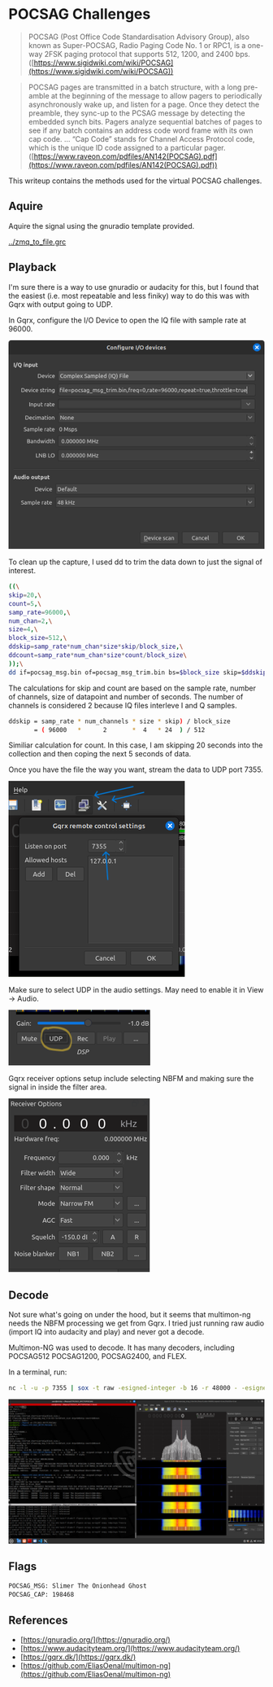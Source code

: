 # POCSAG Challenges

>POCSAG (Post Office Code Standardisation Advisory Group), also known as Super-POCSAG, Radio Paging Code No. 1 or RPC1, is a one-way 2FSK paging protocol that supports 512, 1200, and 2400 bps. ([https://www.sigidwiki.com/wiki/POCSAG](https://www.sigidwiki.com/wiki/POCSAG))

>POCSAG pages are transmitted in a batch structure, with a long pre-amble at the beginning of the message to allow pagers to periodically asynchronously wake up, and listen for a page. Once they detect the preamble, they sync-up to the PCSAG message by detecting the embedded synch bits. Pagers analyze sequential batches of pages to see if any batch contains an address code word frame with its own cap code. ... “Cap Code” stands for Channel Access Protocol code, which is the unique ID code assigned to a particular pager. ([https://www.raveon.com/pdfiles/AN142(POCSAG).pdf](https://www.raveon.com/pdfiles/AN142(POCSAG).pdf))

This writeup contains the methods used for the virtual POCSAG challenges.

## Aquire

Aquire the signal using the gnuradio template provided.

[../zmq_to_file.grc](../zmq_to_file.grc)

## Playback

I'm sure there is a way to use gnuradio or audacity for this, but I found that the easiest (i.e. most repeatable and less finiky) way to do this was with Gqrx with output going to UDP.

In Gqrx, configure the I/O Device to open the IQ file with sample rate at 96000.

![Gqrx setup](gqrx_setup.png)

To clean up the capture, I used dd to trim the data down to just the signal of interest.

```bash
((\
skip=20,\
count=5,\
samp_rate=96000,\
num_chan=2,\
size=4,\
block_size=512,\
ddskip=samp_rate*num_chan*size*skip/block_size,\
ddcount=samp_rate*num_chan*size*count/block_size\
));\
dd if=pocsag_msg.bin of=pocsag_msg_trim.bin bs=$block_size skip=$ddskip count=$ddcount
```

The calculations for skip and count are based on the sample rate, number of channels, size of datapoint and number of seconds. The number of channels is considered 2 because IQ files interleve I and Q samples.

```bash
ddskip = samp_rate * num_channels * size * skip) / block_size
       = ( 96000   *      2       *  4   * 24  ) / 512
```

Similiar calculation for count. In this case, I am skipping 20 seconds into the collection and then coping the next 5 seconds of data.

Once you have the file the way you want, stream the data to UDP port 7355.

![gqrx remote settings](gqrx_remote_control_settings.png)

Make sure to select UDP in the audio settings. May need to enable it in View -> Audio.

![gqrx udp](gqrx_udp.png)

Gqrx receiver options setup include selecting NBFM and making sure the signal in inside the filter area.

![gqrx receiver settings](gqrx_receiver.png)

## Decode

Not sure what's going on under the hood, but it seems that multimon-ng needs the NBFM processing we get from Gqrx. I tried just running raw audio (import IQ into audacity and play) and never got a decode.

Multimon-NG was used to decode. It has many decoders, including POCSAG512 POCSAG1200, POCSAG2400, and FLEX.

In a terminal, run:

```bash
nc -l -u -p 7355 | sox -t raw -esigned-integer -b 16 -r 48000 - -esigned-integer -b 16 -r 22050 -t raw - | multimon-ng -t raw -a POCSAG512 -f alpha -
```

![toolchain](pocsag_msg_toolchain.png)

## Flags

```bash
POCSAG_MSG: Slimer The Onionhead Ghost
POCSAG_CAP: 198468
```

## References

- [https://gnuradio.org/](https://gnuradio.org/)
- [https://www.audacityteam.org/](https://www.audacityteam.org/)
- [https://gqrx.dk/](https://gqrx.dk/)
- [https://github.com/EliasOenal/multimon-ng](https://github.com/EliasOenal/multimon-ng)

